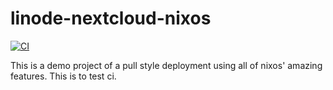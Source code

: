 # linode-nextcloud-nixos
[![CI](https://github.com/JeremiahSecrist/linode-nextcloud-nixos/actions/workflows/ci.yaml/badge.svg)](https://github.com/JeremiahSecrist/linode-nextcloud-nixos/actions/workflows/ci.yaml)

This is a demo project of a pull style deployment using all of nixos' amazing features. This is to test ci.
